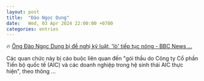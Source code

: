 ```yaml
---
layout: post
title:  "Đào Ngọc Dung"
date:   Wed, 03 Apr 2024 22:00:00 +0700
categories: entries
---
```

🔥 [Ông Đào Ngọc Dung bị đề nghị kỷ luật, &#39;lò&#39; tiếp tục nóng - BBC News ...](https://www.bbc.com/vietnamese/articles/c06ll25mdkro)

Các quan chức này bị cáo buộc liên quan đến &quot;gói thầu do Công ty Cổ phần Tiến bộ quốc tế (AIC) và các doanh nghiệp trong hệ sinh thái AIC thực hiện&quot;, theo thông&nbsp;...

